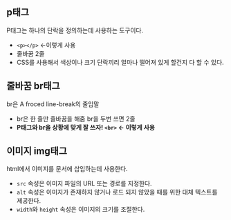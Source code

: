 ## p태그
P태그는 하나의 단락을 정의하는데 사용하는 도구이다. 
+ ```<p></p>``` ←이렇게 사용
+ 줄바꿈 2줄
+ CSS를 사용해서 색상이나 크기 단락끼리 얼마나 떨어져 있게 할건지 다 할 수 있다.

## 줄바꿈 br태그
br은 A froced line-break의 줄임말
+  br은 한 줄만 줄바꿈을 해줌 br을 두번 쓰면 2줄
+ **P태그와 br을 상황에 맞게 잘 쓰자! ```<br>``` ← 이렇게 사용**

## 이미지 img태그
html에서 이미지를 문서에 삽입하는데 사용한다.
- `src` 속성은 이미지 파일의 URL 또는 경로를 지정한다.
- `alt` 속성은 이미지가 존재하지 않거나 로드 되지 않았을 때를 위한 대체 텍스트를 제공한다.
- `width`와 `height` 속성은 이미지의 크기를 조절한다.